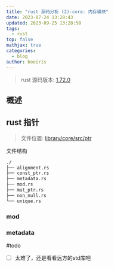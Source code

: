 ```yaml
---
title: "rust 源码分析 (2)-core: 内存模块"
date: 2023-07-24 13:28:43
updated: 2023-09-25 13:28:58
tags:
  - rust
top: false
mathjax: true
categories:
  - blog
author: booiris
---
```


> rust 源码版本: [1.72.0](https://github.com/rust-lang/rust/tree/1.72.0)

## 概述

## rust 指针

> 文件位置: [library/core/src/ptr](https://github.com/rust-lang/rust/tree/1.72.0/library/core/src/ptr)

文件结构

```bash
./
├── alignment.rs
├── const_ptr.rs
├── metadata.rs
├── mod.rs
├── mut_ptr.rs
├── non_null.rs
└── unique.rs
```

### mod

### metadata

#todo

- [ ] 太难了，还是看看远方的std库吧

